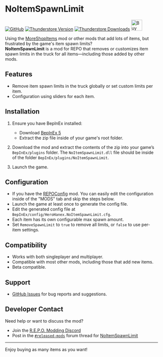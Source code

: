# NoItemSpawnLimit

[![GitHub](https://img.shields.io/badge/GitHub-NoItemSpawnLimit-brightgreen?style=for-the-badge&logo=GitHub)](https://github.com/HeroHanex/REPO-NoItemSpawnLimit/)
[![Thunderstore Version](https://img.shields.io/thunderstore/v/HeroHanex/NoItemSpawnLimit?style=for-the-badge&logo=thunderstore&logoColor=white)](https://thunderstore.io/c/repo/p/HeroHanex/NoItemSpawnLimit)
[![Thunderstore Downloads](https://img.shields.io/thunderstore/dt/HeroHanex/NoItemSpawnLimit?style=for-the-badge&logo=thunderstore&logoColor=white)](https://thunderstore.io/c/repo/p/HeroHanex/NoItemSpawnLimit)
<a href='https://ko-fi.com/B0B41G63RL' target='_blank'><img height='36' style='border:0px;height:36px;' src='https://storage.ko-fi.com/cdn/kofi6.png?v=6' border='0' alt='Buy Me a Coffee at ko-fi.com' /></a>

Using the [MoreShopItems](https://thunderstore.io/c/repo/p/GalaxyMods/MoreShopItems/) mod or other mods that add lots of items, but frustrated by the game's item spawn limits?  
**NoItemSpawnLimit** is a mod for REPO that removes or customizes item spawn limits in the truck for all items—including those added by other mods.

## Features

- Remove item spawn limits in the truck globally or set custom limits per item.
- Configuration using sliders for each item.

## Installation

1. Ensure you have BepInEx installed:
    - Download [BepInEx 5](https://github.com/BepInEx/BepInEx/releases)
    - Extract the zip file inside of your game's root folder.

2. Download the mod and extract the contents of the zip into your game’s `BepInEx/plugins` folder. The `NoItemSpawnLimit.dll` file should be inside of the folder `BepInEx/plugins/NoItemSpawnLimit`.
3. Launch the game.

## Configuration

- If you have the [REPOConfig](https://thunderstore.io/c/repo/p/nickklmao/REPOConfig/) mod. You can easily edit the configuration inside of the "MODS" tab and skip the steps below.
- Launch the game at least once to generate the config file.
- Edit the generated config file at `BepInEx/config/HeroHanex.NoItemSpawnLimit.cfg`.
- Each item has its own configurable max spawn amount.
- Set `RemoveSpawnLimit` to `true` to remove all limits, or `false` to use per-item settings.

## Compatibility

- Works with both singleplayer and multiplayer.
- Compatible with most other mods, including those that add new items.
- Beta compatible.

## Support

- [GitHub Issues](https://github.com/HeroHanex/REPO-NoItemSpawnLimit/issues) for bug reports and suggestions.

## Developer Contact

Need help or want to discuss the mod?  
- Join the [R.E.P.O. Modding Discord](https://discord.com/invite/vPJtKhYAFe)  
- Post in the [`#released-mods`](https://discord.com/channels/1344557689979670578/1381300604365963419) forum thread for [NoItemSpawnLimit](https://discord.com/channels/1344557689979670578/1381300604365963419)

---

Enjoy buying as many items as you want!
